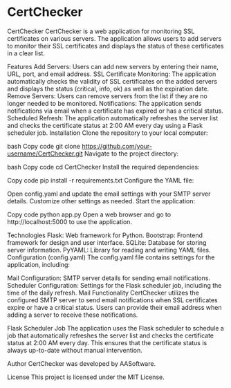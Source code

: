 # CertChecker

CertChecker
CertChecker is a web application for monitoring SSL certificates on various servers. The application allows users to add servers to monitor their SSL certificates and displays the status of these certificates in a clear list.

Features
Add Servers: Users can add new servers by entering their name, URL, port, and email address.
SSL Certificate Monitoring: The application automatically checks the validity of SSL certificates on the added servers and displays the status (critical, info, ok) as well as the expiration date.
Remove Servers: Users can remove servers from the list if they are no longer needed to be monitored.
Notifications: The application sends notifications via email when a certificate has expired or has a critical status.
Scheduled Refresh: The application automatically refreshes the server list and checks the certificate status at 2:00 AM every day using a Flask scheduler job.
Installation
Clone the repository to your local computer:

bash
Copy code
git clone https://github.com/your-username/CertChecker.git
Navigate to the project directory:

bash
Copy code
cd CertChecker
Install the required dependencies:

Copy code
pip install -r requirements.txt
Configure the YAML file:

Open config.yaml and update the email settings with your SMTP server details.
Customize other settings as needed.
Start the application:

Copy code
python app.py
Open a web browser and go to http://localhost:5000 to use the application.

Technologies
Flask: Web framework for Python.
Bootstrap: Frontend framework for design and user interface.
SQLite: Database for storing server information.
PyYAML: Library for reading and writing YAML files.
Configuration (config.yaml)
The config.yaml file contains settings for the application, including:

Mail Configuration: SMTP server details for sending email notifications.
Scheduler Configuration: Settings for the Flask scheduler job, including the time of the daily refresh.
Mail Functionality
CertChecker utilizes the configured SMTP server to send email notifications when SSL certificates expire or have a critical status. Users can provide their email address when adding a server to receive these notifications.

Flask Scheduler Job
The application uses the Flask scheduler to schedule a job that automatically refreshes the server list and checks the certificate status at 2:00 AM every day. This ensures that the certificate status is always up-to-date without manual intervention.

Author
CertChecker was developed by AASoftware.

License
This project is licensed under the MIT License.

